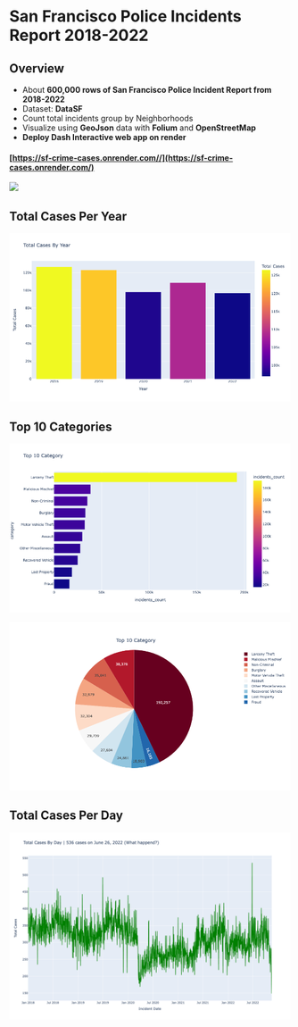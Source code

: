 # San Francisco Police Incidents Report 2018-2022
## Overview
- About **600,000 rows of San Francisco Police Incident Report from 2018-2022** 
- Dataset: **DataSF**
- Count total incidents group by Neighborhoods
- Visualize using **GeoJson** data with **Folium** and **OpenStreetMap**
- **Deploy Dash Interactive web app on render**
#### [https://sf-crime-cases.onrender.com//](https://sf-crime-cases.onrender.com/)

![](images/sf_map.gif)

## Total Cases Per Year
![png](images/cases_by_year.png)

## Top 10 Categories
![png](images/category_10_bar.png)

![png](images/category_10_pie.png)

## Total Cases Per Day
![png](images/cases_by_day.png)
